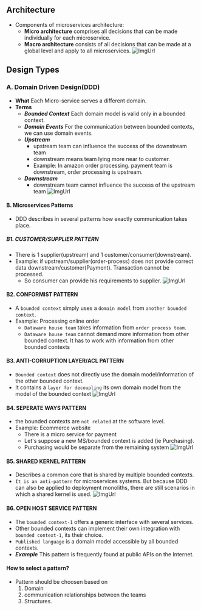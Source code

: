 ## Architecture
  - Components of microservices architecture:
    - **Micro architecture** comprises all decisions that can be made individually for each microservice.
    - **Macro architecture** consists of all decisions that can be made at a global level and apply to all microservices.
![ImgUrl](https://i.ibb.co/9vYXjLz/macro-micro.png)

## Design Types
### A. Domain Driven Design(DDD)
  - **What** Each Micro-service serves a different domain.
  - **Terms**
    - ***Bounded Context*** Each domain model is valid only in a bounded context.
    - ***Domain Events*** For the communication between bounded contexts, we can use domain events.
    - ***Upstream***  
      - upstream team can influence the success of the downstream team
      - downstream means team lying more near to customer.
      - Example: In amazon order processing. payment team is downstream, order processing is upstream.
    - ***Downstream*** 
      - downstream team cannot influence the success of the upstream team
![ImgUrl](https://i.ibb.co/DQghn4G/updown.png)      
  
#### B. Microservices Patterns   
  - DDD describes in several patterns how exactly communication takes place.

##### B1. CUSTOMER/SUPPLIER PATTERN
  - There is 1 supplier(upstream) and 1 customer/consumer(downstream).
  - Example: if upstream/supplier(order-process) does not provide correct data downstream/customer(Payment). Transaction cannot be processed.
    - So consumer can provide his requirements to supplier.
![ImgUrl](https://i.ibb.co/87HYv44/suppconsumer.png)

#### B2. CONFORMIST PATTERN
  - A `bounded context` simply uses a `domain model` from `another bounded context`.
  - Example: Processing online order
    - `Dataware house team` takes information from `order process team`.
    -  `Dataware house team` cannot demand more information from other bounded context. It has to work with information from other bounded contexts
    
#### B3. ANTI-CORRUPTION LAYER/ACL PATTERN
  - `Bounded context` does not directly use the domain model/information of the other bounded context.
  - It contains a `layer for decoupling` its own domain model from the model of the bounded context
![ImgUrl](https://i.ibb.co/GcVL7Cc/acl.png)

#### B4. SEPERATE WAYS PATTERN
  - the bounded contexts are `not related` at the software level.
  - Example: Ecommerce website
    - There is a micro service for payment
    - Let's suppose a new MS/bounded context is added (ie Purchasing).
    - Purchasing would be separate from the remaining system
![ImgUrl](https://i.ibb.co/C0sJLwB/seperateways.png)    
    
#### B5. SHARED KERNEL PATTERN    
  - Describes a common core that is shared by multiple bounded contexts. 
  - `It is an anti-pattern` for microservices systems. But because DDD can also be applied to deployment monoliths, there are still scenarios in which a shared kernel is used.
![ImgUrl](https://i.ibb.co/j86VGdH/sharedkernel.png)

#### B6. OPEN HOST SERVICE PATTERN
  - The `bounded context-1` offers a generic interface with several services.
  - Other bounded contexts can implement their own integration with `bounded context-1`, its their choice.
  - `Published language` is a domain model accessible by all bounded contexts.
  - ***Example*** This pattern is frequently found at public APIs on the Internet. 
  
#### How to select a pattern?
  - Pattern should be choosen based on 
    1. Domain  
    2. communication relationships between the teams  
    3. Structures.

